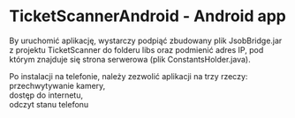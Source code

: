 # TicketScannerAndroid - Android app

By uruchomić aplikację, wystarczy podpiąć zbudowany plik JsobBridge.jar z projektu TicketScanner do folderu libs oraz podmienić adres IP, pod którym znajduje się strona serwerowa (plik ConstantsHolder.java).

Po instalacji na telefonie, należy zezwolić aplikacji na trzy rzeczy:   
przechwytywanie kamery,   
dostęp do internetu,  
odczyt stanu telefonu
